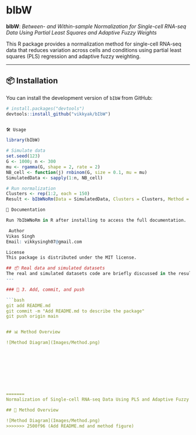 # bIbW

**bIbW**: *Between- and Within-sample Normalization for Single-cell RNA-seq Data Using Partial Least Squares and Adaptive Fuzzy Weights*

This R package provides a normalization method for single-cell RNA-seq data that reduces variation across cells and conditions using partial least squares (PLS) regression and adaptive fuzzy weighting.

---

## 📦 Installation

You can install the development version of `bIbW` from GitHub:

```r
# install.packages("devtools")
devtools::install_github("vikkyak/bIbW")


🛠️ Usage

library(bIbW)

# Simulate data
set.seed(123)
G <- 1000; n <- 300
mu <- rgamma(G, shape = 2, rate = 2)
NB_cell <- function(j) rnbinom(G, size = 0.1, mu = mu)
SimulatedData <- sapply(1:n, NB_cell)

# Run normalization
Clusters <- rep(1:2, each = 150)
Result <- bIbWNoRm(Data = SimulatedData, Clusters = Clusters, Method = "KernSmooth")

📖 Documentation

Run ?bIbWNoRm in R after installing to access the full documentation.

 Author
Vikas Singh
Email: vikkysingh07@gmail.com

License
This package is distributed under the MIT license.

## 📦 Real data and simulated datasets
The real and simulated datasets code are briefly discussed in the results folder
---

### 🔹 3. Add, commit, and push

```bash
git add README.md
git commit -m "Add README.md to describe the package"
git push origin main


## 📊 Method Overview

![Method Diagram](Images/Method.png)









=======
Normalization of Single-cell RNA-seq Data Using PLS and Adaptive Fuzzy Weights

## 🧬 Method Overview

![Method Diagram](Images/Method.png)
>>>>>>> 2500f96 (Add README.md and method figure)
